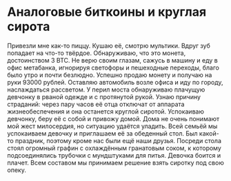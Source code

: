 Аналоговые биткоины и круглая сирота
====================================

Привезли мне как-то пиццу. Кушаю её, смотрю мультики. Вдруг зуб попадает на что-то твёрдое. Обнаруживаю, что это монета, достоинством 3 BTC. Не верю своим глазам, сажусь в машину и еду в офис метабанка, игнорируя светофоры и пешеходные переходы, благо было утро и почти безлюдно. Успешно продаю монету и получаю на руки 93000 рублей. Оставляю автомобиль возле офиса и иду по городу, наслаждаться рассветом. У перил моста обнаруживаю плачущую девчонку в рваной одежде и с протянутой рукой. Узнаю причину страданий: через пару часов её отца отключат от аппарата жизнеобеспечения и она останется круглой сиротой. Успокаиваю девчонку, беру её с собой и привожу домой. Дома не очень понимают мой жест милосердия, но ситуацию удаётся уладить. Всей семьёй мы успокаиваем девочку и приглашаем её за обеденный стол. Был какой-то праздник, поэтому кроме нас были ещё наши друзья. Посреди стола стоял огромный графин с охлаждённым гранатовым соком, к которому подсоединялись трубочки с мундштуками для питья. Девочка боится и плачет. Всем составом мы принимаем решение взять сиротку под свою опеку.
